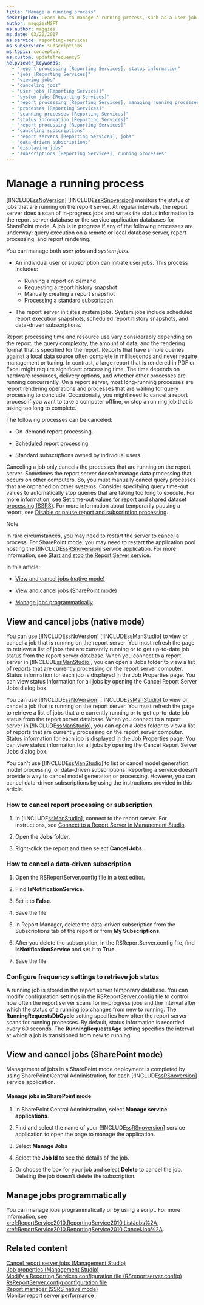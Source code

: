 ```yaml
---
title: "Manage a running process"
description: Learn how to manage a running process, such as a user job or a system job. You can view a job, cancel a job, or manage a job programmatically.
author: maggiesMSFT
ms.author: maggies
ms.date: 03/20/2017
ms.service: reporting-services
ms.subservice: subscriptions
ms.topic: conceptual
ms.custom: updatefrequency5
helpviewer_keywords:
  - "report processing [Reporting Services], status information"
  - "jobs [Reporting Services]"
  - "viewing jobs"
  - "canceling jobs"
  - "user jobs [Reporting Services]"
  - "system jobs [Reporting Services]"
  - "report processing [Reporting Services], managing running processes"
  - "processes [Reporting Services]"
  - "scanning processes [Reporting Services]"
  - "status information [Reporting Services]"
  - "report processing [Reporting Services]"
  - "canceling subscriptions"
  - "report servers [Reporting Services], jobs"
  - "data-driven subscriptions"
  - "displaying jobs"
  - "subscriptions [Reporting Services], running processes"
---
```

# Manage a running process
  [!INCLUDE[ssNoVersion](../../includes/ssnoversion-md.md)] [!INCLUDE[ssRSnoversion](../../includes/ssrsnoversion-md.md)] monitors the status of jobs that are running on the report server. At regular intervals, the report server does a scan of in-progress jobs and writes the status information to the report server database or the service application databases for SharePoint mode. A job is in progress if any of the following processes are underway: query execution on a remote or local database server, report processing, and report rendering.  
  
 You can manage both *user jobs* and *system jobs*.  
  
-   An individual user or subscription can initiate user jobs. This process includes:
    - Running a report on demand 
    - Requesting a report history snapshot
    - Manually creating a report snapshot
    - Processing a standard subscription  
  
-   The report server initiates system jobs. System jobs include scheduled report execution snapshots, scheduled report history snapshots, and data-driven subscriptions.  
  
 Report processing time and resource use vary considerably depending on the report, the query complexity, the amount of data, and the rendering format that is specified for the report. Reports that have simple queries against a local data source often complete in milliseconds and never require management or tuning. In contrast, a large report that is rendered in PDF or Excel might require significant processing time. The time depends on hardware resources, delivery options, and whether other processes are running concurrently. On a report server, most long-running processes are report rendering operations and processes that are waiting for query processing to conclude. Occasionally, you might need to cancel a report process if you want to take a computer offline, or stop a running job that is taking too long to complete.  
  
 The following processes can be canceled:  
  
-   On-demand report processing.  
  
-   Scheduled report processing.  
  
-   Standard subscriptions owned by individual users.  
  
 Canceling a job only cancels the processes that are running on the report server. Sometimes the report server doesn't manage data processing that occurs on other computers. So, you must manually cancel query processes that are orphaned on other systems. Consider specifying query time-out values to automatically stop queries that are taking too long to execute. For more information, see [Set time-out values for report and shared dataset processing &#40;SSRS&#41;](../../reporting-services/report-server/setting-time-out-values-for-report-and-shared-dataset-processing-ssrs.md). For more information about temporarily pausing a report, see [Disable or pause report and subscription processing](../../reporting-services/subscriptions/disable-or-pause-report-and-subscription-processing.md).  
  
> [!NOTE]  
>  In rare circumstances, you may need to restart the server to cancel a process. For SharePoint mode, you may need to restart the application pool hosting the [!INCLUDE[ssRSnoversion](../../includes/ssrsnoversion-md.md)] service application. For more information, see [Start and stop the Report Server service](../../reporting-services/report-server/start-and-stop-the-report-server-service.md).  
  
 In this article:  
  
-   [View and cancel jobs (native mode)](#bkmk_native)  
  
-   [View and cancel jobs (SharePoint mode)](#bkmk_sharepoint)  
  
-   [Manage jobs programmatically](#bkmk_programmatically)  
  
##  <a name="bkmk_native"></a> View and cancel jobs (native mode)  
 You can use [!INCLUDE[ssNoVersion](../../includes/ssnoversion-md.md)] [!INCLUDE[ssManStudio](../../includes/ssmanstudio-md.md)] to view or cancel a job that is running on the report server. You must refresh the page to retrieve a list of jobs that are currently running or to get up-to-date job status from the report server database. When you connect to a report server in [!INCLUDE[ssManStudio](../../includes/ssmanstudio-md.md)], you can open a Jobs folder to view a list of reports that are currently processing on the report server computer. Status information for each job is displayed in the Job Properties page. You can view status information for all jobs by opening the Cancel Report Server Jobs dialog box.  
  
 You can use [!INCLUDE[ssNoVersion](../../includes/ssnoversion-md.md)] [!INCLUDE[ssManStudio](../../includes/ssmanstudio-md.md)] to view or cancel a job that is running on the report server. You must refresh the page to retrieve a list of jobs that are currently running or to get up-to-date job status from the report server database. When you connect to a report server in [!INCLUDE[ssManStudio](../../includes/ssmanstudio-md.md)], you can open a Jobs folder to view a list of reports that are currently processing on the report server computer. Status information for each job is displayed in the Job Properties page. You can view status information for all jobs by opening the Cancel Report Server Jobs dialog box.  
  
 You can't use [!INCLUDE[ssManStudio](../../includes/ssmanstudio-md.md)] to list or cancel model generation, model processing, or data-driven subscriptions. Reporting a service doesn't provide a way to cancel model generation or processing. However, you can cancel data-driven subscriptions by using the instructions provided in this article.  
  
### How to cancel report processing or subscription  
  
1.  In [!INCLUDE[ssManStudio](../../includes/ssmanstudio-md.md)], connect to the report server. For instructions, see [Connect to a Report Server in Management Studio](../../reporting-services/tools/connect-to-a-report-server-in-management-studio.md).  
  
2.  Open the **Jobs** folder.  
  
3.  Right-click the report and then select **Cancel Jobs**.  
  
### How to cancel a data-driven subscription  
  
1.  Open the RSReportServer.config file in a text editor.  
  
2.  Find **IsNotificationService**.  
  
3.  Set it to **False**.  
  
4.  Save the file.  
  
5.  In Report Manager, delete the data-driven subscription from the Subscriptions tab of the report or from **My Subscriptions**.  
  
6.  After you delete the subscription, in the RSReportServer.config file, find **IsNotificationService** and set it to **True**.  
  
7.  Save the file.  
  
### Configure frequency settings to retrieve job status  
 A running job is stored in the report server temporary database. You can modify configuration settings in the RSReportServer.config file to control how often the report server scans for in-progress jobs and the interval after which the status of a running job changes from new to running. The **RunningRequestsDbCycle** setting specifies how often the report server scans for running processes. By default, status information is recorded every 60 seconds. The **RunningRequestsAge** setting specifies the interval at which a job is transitioned from new to running.  
  
##  <a name="bkmk_sharepoint"></a> View and cancel jobs (SharePoint mode)  
 Management of jobs in a SharePoint mode deployment is completed by using SharePoint Central Administration, for each [!INCLUDE[ssRSnoversion](../../includes/ssrsnoversion-md.md)] service application.  
  
#### Manage jobs in SharePoint mode  
  
1.  In SharePoint Central Administration, select **Manage service applications**.  
  
2.  Find and select the name of your [!INCLUDE[ssRSnoversion](../../includes/ssrsnoversion-md.md)] service application to open the page to manage the application.  
  
3.  Select **Manage Jobs**  
  
4.  Select the **Job Id** to see the details of the job.  
  
5.  Or choose the box for your job and select **Delete** to cancel the job. Deleting the job doesn't delete the subscription.  
  
##  <a name="bkmk_programmatically"></a> Manage jobs programmatically  
 You can manage jobs programmatically or by using a script. For more information, see <xref:ReportService2010.ReportingService2010.ListJobs%2A>, <xref:ReportService2010.ReportingService2010.CancelJob%2A>.  
  
## Related content
 [Cancel report server jobs &#40;Management Studio&#41;](../../reporting-services/tools/cancel-report-server-jobs-management-studio.md)   
 [Job properties &#40;Management Studio&#41;](../../reporting-services/tools/job-properties-management-studio.md)   
 [Modify a Reporting Services configuration file &#40;RSreportserver.config&#41;](../../reporting-services/report-server/modify-a-reporting-services-configuration-file-rsreportserver-config.md)   
 [RsReportServer.config configuration file](../../reporting-services/report-server/rsreportserver-config-configuration-file.md)   
 [Report manager &#40;SSRS native mode&#41;](../web-portal-ssrs-native-mode.md)   
 [Monitor report server performance](../../reporting-services/report-server/monitoring-report-server-performance.md)  
  
